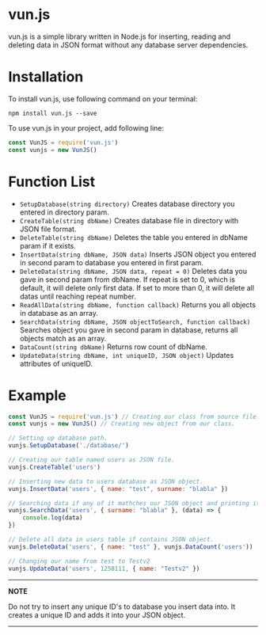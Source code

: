 
# vun.js

vun.js is a simple library written in Node.js for inserting, reading and deleting data in JSON format without any database server dependencies.

# Installation

To install vun.js, use following command on your terminal:

```
npm install vun.js --save
```

To use vun.js in your project, add following line:

```javascript
const VunJS = require('vun.js')
const vunjs = new VunJS()
```

# Function List
 - `SetupDatabase(string directory)` Creates database directory you entered in directory param.
 - `CreateTable(string dbName)` Creates database file in directory with JSON file format.
 - `DeleteTable(string dbName)` Deletes the table you entered in dbName param if it exists.
 - `InsertData(string dbName, JSON data)` Inserts JSON object you entered in second param to database you entered in first param.
 - `DeleteData(string dbName, JSON data, repeat = 0)` Deletes data you gave in second param from dbName. If repeat is set to 0, which is default, it will delete only first data. If set to more than 0, it will delete all datas until reaching repeat number.
 - `ReadAllData(string dbName, function callback)` Returns you all objects in database as an array.
 - `SearchData(string dbName, JSON objectToSearch, function callback)` Searches object you gave in second param in database, returns all objects match as an array.
 - `DataCount(string dbName)` Returns row count of dbName.
 - `UpdateData(string dbName, int uniqueID, JSON object)` Updates attributes of uniqueID.

# Example
```javascript
const VunJS = require('vun.js') // Creating our class from source file.
const vunjs = new VunJS() // Creating new object from our class.

// Setting up database path.
vunjs.SetupDatabase('./database/') 

// Creating our table named users as JSON file.
vunjs.CreateTable('users') 

// Inserting new data to users database as JSON object.
vunjs.InsertData('users', { name: "test", surname: "blabla" }) 

// Searching data if any of it mathches our JSON object and printing it out as an array.
vunjs.SearchData('users', { surname: "blabla" }, (data) => {
    console.log(data)
}) 

// Delete all data in users table if contains JSON object.
vunjs.DeleteData('users', { name: "test" }, vunjs.DataCount('users')) 

// Changing our name from test to Testv2
vunjs.UpdateData('users', 1258111, { name: "Testv2" }) 
```

---
**NOTE**

Do not try to insert any unique ID's to database you insert data into. It creates a unique ID and adds it into your JSON object.

---
